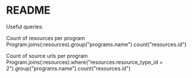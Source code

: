 # README

Useful queries:

Count of resources per program
Program.joins(:resources).group("programs.name").count("resources.id")

Count of source urls per program
Program.joins(:resources).where("resources.resource_type_id = 2").group("programs.name").count("resources.id")